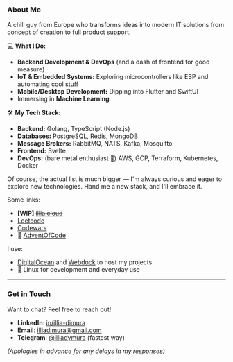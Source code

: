 ### About Me

A chill guy from Europe who transforms ideas into modern IT solutions from concept of creation to full product support.

💻 **What I Do:**  
- **Backend Development & DevOps** (and a dash of frontend for good measure)  
- **IoT & Embedded Systems:** Exploring microcontrollers like ESP and automating cool stuff  
- **Mobile/Desktop Development:** Dipping into Flutter and SwiftUI
- Immersing in **Machine Learning**

🛠️ **My Tech Stack:**  
- **Backend:** Golang, TypeScript (Node.js)  
- **Databases:** PostgreSQL, Redis, MongoDB  
- **Message Brokers:** RabbitMQ, NATS, Kafka, Mosquitto  
- **Frontend:** Svelte  
- **DevOps:** (bare metal enthusiast 🔩)   AWS, GCP, Terraform, Kubernetes, Docker 

Of course, the actual list is much bigger — I'm always curious and eager to explore new technologies. Hand me a new stack, and I'll embrace it.

Some links:
 - __[WIP]__ ~~[illia.cloud](https://illia.cloud)~~
 - [Leetcode](https://leetcode.com/u/illiafox/)
 - [Codewars](https://www.codewars.com/users/IlliaFox)
 - 🎄 [AdventOfCode](https://github.com/illiafox/adventofcode)

I use:
- [DigitalOcean](https://www.digitalocean.com/) and [Webdock](https://webdock.io/en) to host my projects
- 🐧 Linux for development and everyday use
---

### Get in Touch  

Want to chat? Feel free to reach out!  
- **LinkedIn**: [in/illia-dimura](https://www.linkedin.com/in/illia-dimura/)
- **Email**: [illiadimura@gmail.com](mailto:illiadimura@gmail.com)
- **Telegram**: [@illiadymura](https://t.me/illiadymura) (fastest way)  

*(Apologies in advance for any delays in my responses)*  
